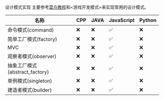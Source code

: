 设计模式实现
主要参考[菜鸟教程](https://www.runoob.com/design-pattern/design-pattern-tutorial.html)和<游戏开发模式>来实现常用的设计模式。

| 名称 | CPP | JAVA | JavaScript | Python |
|------|------|------|------|------|
| 命令模式(command) | ❌ | ❌  | ✅ | ❌ |
| 简单工厂模式(factory) | ❌ | ❌  | ✅ | ❌ |
| MVC | ❌ | ❌  | ✅ | ❌ |
| 观察者模式(observer) | ❌ | ❌  | ✅ | ❌ |
| 抽象工厂模式(abstract_factory) | ❌ | ❌  | ✅ | ❌ |
| 单例模式(singleton) | ❌ | ❌  | ✅ | ❌ |
| 建造者模式(builder) | ❌ | ❌  | ✅ | ❌ |
